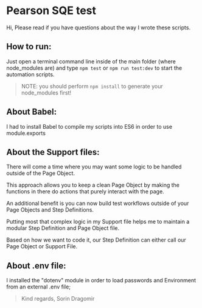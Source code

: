 # Pearson SQE test

Hi,
Please read if you have questions about the way I wrote these scripts.

## How to run:
Just open a terminal command line inside of the main folder (where node_modules are) and type `npm test` or `npm run test:dev` to start the automation scripts.
> NOTE: you should perform `npm install` to generate your node_modules first!


## About Babel:

I had to install Babel to compile my scripts into ES6 in order to use module.exports


## About the Support files:

There will come a time where you may want some logic to be handled outside of the Page Object. 

This approach allows you to keep a clean Page Object by making the functions in there do actions that purely interact with the page.

An additional benefit is you can now build test workflows outside of your Page Objects and Step Definitions.

Putting most that complex logic in my Support file helps me to maintain a modular Step Definition and Page Object file.

Based on how we want to code it, our Step Definition can either call our Page Object or Support File.


## About .env file:

I installed the "dotenv" module in order to load passwords and Environment from an external .env file;


> Kind regards,
> Sorin Dragomir
